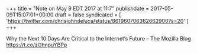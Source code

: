 +++
title = "Note on May 9 EDT 2017 at 11:7"
publishdate = 2017-05-09T15:07:01+00:00
draft = false
syndicated = [ 'https://twitter.com/chrisjohndeluca/status/861960706362662900?s=20' ]
+++

Why the Next 10 Days Are Critical to the Internet’s Future – The Mozilla Blog https://t.co/zGhnpuYBPp
